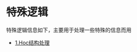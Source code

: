 # 特殊逻辑

特殊逻辑信息如下，主要用于处理一些特殊的信息而用

* [1.Hoc结构处理](/environment/km1002-front-end/km1002-8te-shu-luo-ji/1hocjie-gou-chu-li.md)



